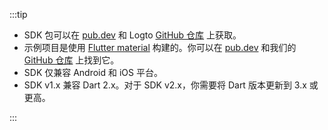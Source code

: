 :::tip

- SDK 包可以在 [pub.dev](https://pub.dev/packages/logto_dart_sdk) 和 Logto [GitHub 仓库](https://github.com/logto-io/dart) 上获取。
- 示例项目是使用 [Flutter material](https://flutter.dev) 构建的。你可以在 [pub.dev](https://pub.dev/packages/logto_dart_sdk/example) 和我们的 [GitHub 仓库](https://github.com/logto-io/dart) 上找到它。
- SDK 仅兼容 Android 和 iOS 平台。
- SDK v1.x 兼容 Dart 2.x。对于 SDK v2.x，你需要将 Dart 版本更新到 3.x 或更高。

:::
